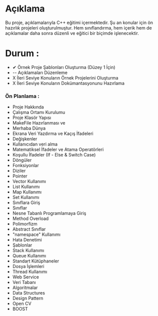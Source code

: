 # Açıklama
Bu proje, açıklamalarıyla C++ eğitimi içermektedir. Şu an konular için ön hazırlık projeleri oluşturulmuştur. Hem sınıflandırma, hem içerik hem de açıklamalar daha sonra düzenli ve eğitici bir biçimde işlenecektir.  

# Durum :
* ✔ Örnek Proje Şablonları Oluşturma (Düzey 1 İçin)
* \-- Açıklamaları Düzenleme
* X İleri Seviye Konuların Örnek Projelerini Oluşturma
* X İleri Seviye Konuların Dokümantasyonunu Hazırlama

### Ön Planlama :
* Proje Hakkında
* Çalışma Ortamı Kurulumu
* Proje Klasör Yapısı
* MakeFile Hazırlanması ve
* Merhaba Dünya
* Ekrana Veri Yazdırma ve Kaçış İfadeleri
* Değişkenler
* Kullanıcıdan veri alma
* Matematiksel İfadeler ve Atama Operatörleri
* Koşullu İfadeler (If - Else & Switch Case)
* Döngüler
* Fonksiyonlar
* Diziler
* Pointer
* Vector Kullanımı
* List Kullanımı
* Map Kullanımı
* Set Kullanımı
* Sınıflara Giriş
* Sınıflar
* Nesne Tabanlı Programlamaya Giriş
* Method Overload
* Polimorfizm
* Abstract Sınıflar
* "namespace" Kullanımı
* Hata Denetimi
* Şablonlar
* Stack Kullanımı
* Queue Kullanımı
* Standart Kütüphaneler
* Dosya İşlemleri
* Thread Kullanımı
* Web Service
* Veri Tabanı
* Algoritmalar
* Data Structures
* Design Pattern
* Open CV
* BOOST

